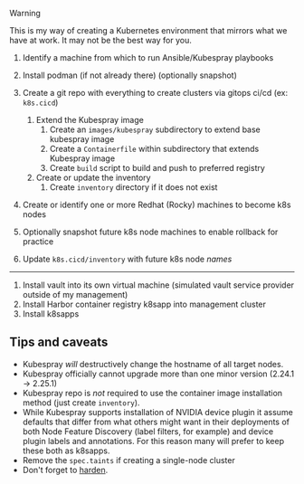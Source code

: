 > [!WARNING]
> This is my way of creating a Kubernetes environment that mirrors what we have at work. It may not be the best way for you.

1. Identify a machine from which to run Ansible/Kubespray playbooks
2. Install podman (if not already there) (optionally snapshot)
3. Create a git repo with everything to create clusters via gitops ci/cd (ex: `k8s.cicd`)
	1. Extend the Kubespray image
		1. Create an `images/kubespray` subdirectory to extend base kubespray image
		2. Create a `Containerfile` within subdirectory that extends Kubespray image
		3. Create `build` script to build and push to preferred registry
	2. Create or update the inventory
		1. Create `inventory` directory if it does not exist
		
4. Create or identify one or more Redhat (Rocky) machines to become k8s nodes
5. Optionally snapshot future k8s node machines to enable rollback for practice
6. Update `k8s.cicd/inventory` with future k8s node *names*

----
1. Install vault into its own virtual machine (simulated vault service provider outside of my management)
2. Install Harbor container registry k8sapp into management cluster
3. Install k8sapps

## Tips and caveats

- Kubespray *will* destructively change the hostname of all target nodes.
- Kubespray officially cannot upgrade more than one minor version (2.24.1 -> 2.25.1)
- Kubespray repo is *not* required to use the container image installation method (just create `inventory`).
- While Kubespray supports installation of NVIDIA device plugin it assume defaults that differ from what others might want in their deployments of both Node Feature Discovery (label filters, for example) and device plugin labels and annotations. For this reason many will prefer to keep these both as k8sapps.
- Remove the `spec.taints` if creating a single-node cluster
- Don't forget to [harden](https://github.com/kubernetes-sigs/kubespray/blob/master/docs/operations/hardening.md).



